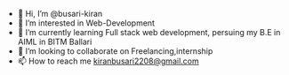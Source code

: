 - 👋 Hi, I’m @busari-kiran
- 👀 I’m interested in Web-Development
- 🌱 I’m currently learning Full stack web development, persuing my B.E in AIML in BITM Ballari
- 💞️ I’m looking to collaborate on Freelancing,internship
- 📫 How to reach me kiranbusari2208@gmail.com

<!---
busari-kiran/busari-kiran is a ✨ special ✨ repository because its `README.md` (this file) appears on your GitHub profile.
You can click the Preview link to take a look at your changes.
--->
